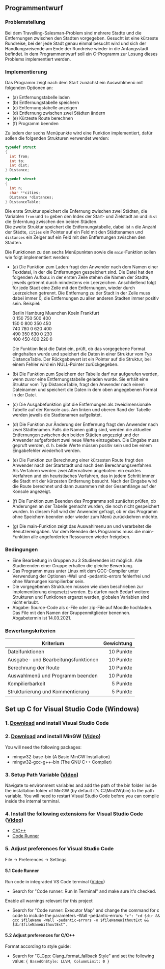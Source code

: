 ## Programmentwurf

### Problemstellung

Bei dem Travelling-Salesman-Problem sind mehrere Stadte und die Entfernungen zwischen den Stadten vorgegeben. Gesucht ist eine kürzeste Rundreise, bei der jede Stadt genau einmal besucht wird und sich der Handlungsreisende am Ende der Rundreise wieder in die Anfangsstadt befindet. In dem Programmentwurf soll ein C-Programm zur Losung dieses Problems implementiert werden.

### Implementierung

Das Programm zeigt nach dem Start zunächst ein Auswahlmenü mit folgenden Optionen an:

- (a) Entfernungstabelle laden
- (b) Entfernungstabelle speichern
- (c) Entfernungstabelle anzeigen
- (d) Entfernung zwischen zwei Städten ändern
- (e) Kürzeste Route berechnen
- (f) Programm beenden

Zu jedem der sechs Menüpunkte wird eine Funktion implementiert, dafür sollen die folgenden Strukturen verwendet werden:

```c
typedef struct
{
  int from;
  int to;
  int dist;
} Distance;

typedef struct
{
  int n;
  char **cities;
  Distance *distances;
} DistanceTable;
```

Die erste Struktur speichert die Enfernung zwischen zwei Städten, die Variablen `from` und `to` geben den Index der Start- und Zielstadt an und `dist` die Enferntung zwischen den beiden Städten.  
Die zweite Struktur speichert die Entfernungstabelle, dabei ist `n` die Anzahl der Städte, `cities` ein Pointer auf ein Feld mit den Städtenamen und `distances` ein Zeiger auf ein Feld mit den Entfernungen zwischen den Städten.

Die Funktionen zu den sechs Menüpunkten sowie die `main`-Funktion sollen wie folgt implementiert werden:

- (a) Die Funktion zum Laden fragt den Anwender nach dem Namen einer Textdatei, in der die Entfernungen gespeichert sind. Die Datei hat den folgenden Aufbau: in der ersten Zeile stehen die Namen der Stadte, jeweils getrennt durch mindestens ein Leerzeichen. Anschließend folgt für jede Stadt eine Zeile mit den Entfernungen, wieder durch Leerzeichen getrennt. Die Entfernung zu der Stadt in der Zeile muss dabei immer 0, die Entfernungen zu allen anderen Stadten immer positiv sein. Beispiel:

  Berlin Hamburg Muenchen Koeln Frankfurt  
  0 150 750 500 400  
  150 0 800 350 450  
  740 780 0 620 400  
  490 350 630 0 230  
  400 450 400 220 0

  Die Funktion liest die Datei ein, prüft, ob das vorgegebene Format eingehalten wurde und speichert die Daten in einer Struktur vom Typ DistanceTable. Der Rückgabewert ist ein Pointer auf die Struktur, bei einem Fehler wird ein NULL-Pointer zurückgegeben.

- (b) Die Funktion zum Speichern der Tabelle darf nur aufgerufen werden, wenn zuvor eine Entfernungstabelle geladen wurde. Sie erhält eine Struktur vom Typ DistanceTable, fragt den Anwender nach einem Dateinamen und speichert die Daten in dem oben angegebenen Format in der Datei.

- (c) Die Ausgabefunktion gibt die Entfernungen als zweidimensionale Tabelle auf der Konsole aus. Am linken und oberen Rand der Tabelle werden jeweils die Stadtenamen aufgelistet.

- (d) Die Funktion zur Änderung der Entfernung fragt den Anwender nach zwei Städtenamen. Falls die Namen gültig sind, werden die aktuellen Entfernungen zwischen den beiden Städten angezeigt und der Anwender aufgefordert zwei neue Werte einzugeben. Die Eingabe muss gepruft werden, d. h. beide Werte müssen positiv sein und bei einem Eingabefehler wiederholt werden.

- (e) Die Funktion zur Berechnung einer kürzesten Route fragt den Anwender nach der Startstadt und nach dem Berechnungsverfahren. Als Verfahren werden zwei Alternativen angeboten: ein exaktes Verfahren und ein heuristisches Verfahren, das in jedem Schritt immer die Stadt mit der kürzesten Entfernung besucht. Nach der Eingabe wird die Route berechnet und dann zusammen mit der Gesamtlänge auf der Konsole angezeigt.

- (f) Die Funktion zum Beenden des Programms soll zunächst prüfen, ob Änderungen an der Tabelle gemacht wurden, die noch nicht gespeichert wurden. In diesem Fall wird der Anwender gefragt, ob er das Programm ohne Speichern beenden oder wieder zum Menü zurückkehren möchte.

- (g) Die main-Funktion zeigt das Auswahlmenu an und verarbeitet die Benutzereingaben. Vor dem Beenden des Programms muss die main-Funktion alle angeforderten Ressourcen wieder freigeben.

### Bedingungen

- Eine Bearbeitung in Gruppen zu 3 Studierenden ist möglich. Alle Studierenden einer Gruppe erhalten die gleiche Bewertung.
- Das Programm muss unter Linux mit dem GCC-Compiler unter Verwendung der Optionen -Wall und -pedantic-errors fehlerfrei und ohne Warnungen kompilierbar sein.
- Die vorgegebenen Strukturen müssen wie oben beschrieben zur Implementierung eingesetzt werden. Es durfen nach Bedarf weitere Strukturen und Funktionen erganzt werden, globalen Variablen sind nicht erlaubt.
- Abgabe: Source-Code als c-File oder zip-File auf Moodle hochladen. Das File mit den Namen der Gruppenmitglieder benennen. Abgabetermin ist 14.03.2021.

### Bewertungskriterien

| Kriterium                           | Gewichtung |
| ----------------------------------- | ---------: |
| Dateifunktionen                     |  10 Punkte |
| Ausgabe- und Bearbeitungsfunktionen |  10 Punkte |
| Berechnung der Route                |  10 Punkte |
| Auswahlmenü und Programm beenden    |  10 Punkte |
| Kompilierbarkeit                    |   5 Punkte |
| Strukturierung und Kommentierung    |   5 Punkte |

## Set up C for Visual Studio Code (Windows)

### 1. [Download](https://code.visualstudio.com/) and install Visual Studio Code

### 2. [Download](http://www.mingw.org/) and install MinGW ([Video](https://youtu.be/guM4XS43m4I?t=29))

You will need the following packages:

- mingw32-base-bin (A Basic MinGW Installation)
- mingw32-gcc-g++-bin (The GNU C++ Compiler)

### 3. Setup Path Variable ([Video](https://youtu.be/guM4XS43m4I?t=338))

Navigate to environment variables and add the path of the bin folder inside the installation folder of MinGW (by default it's C:\MinGW\bin) to the path variable.
You will need to restart Visual Studio Code before you can compile inside the internal terminal.

### 4. Install the following extensions for Visual Studio Code ([Video](https://youtu.be/77v-Poud_io?t=51))

- [C/C++](https://marketplace.visualstudio.com/items?itemName=ms-vscode.cpptools)
- [Code Runner](https://marketplace.visualstudio.com/items?itemName=formulahendry.code-runner)

### 5. Adjust preferences for Visual Studio Code

File -> Preferences -> Settings

#### 5.1 Code Runner

Run code in integraded VS Code terminal ([Video](https://youtu.be/77v-Poud_io?t=349))

- Search for "Code runner: Run In Terminal" and make sure it's checked.

Enable all warnings relevant for this project

- Search for "Code runner: Executor Map" and change the command for c code to include the parameters -Wall -pedantic-errors:
  `"c": "cd $dir && gcc $fileName -Wall -pedantic-errors -o $fileNameWithoutExt && $dir$fileNameWithoutExt",`

#### 5.2 Adjust preferences for C/C++

Format according to style guide:

- Search for "C_Cpp: Clang_format_fallback Style" and set the following value: `{ BasedOnStyle: LLVM, ColumnLimit: 0 }`

